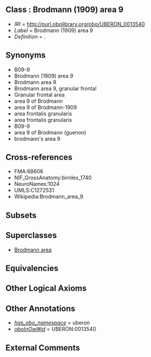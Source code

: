 
## Class : Brodmann (1909) area 9

 * *IRI* = http://purl.obolibrary.org/obo/UBERON_0013540
 * *Label* = Brodmann (1909) area 9
 * *Definition* = .

## Synonyms

 * B09-9
 * Brodmann (1909) area 9
 * Brodmann area 9
 * Brodmann area 9, granular frontal
 * Granular frontal area
 * area 9 of Brodmann
 * area 9 of Brodmann-1909
 * area frontalis granularis
 * area frontalis granularis
 * B09-9
 * area 9 of Brodmann (guenon)
 * brodmann's area 9

## Cross-references

 * FMA:68606
 * NIF_GrossAnatomy:birnlex_1740
 * NeuroNames:1024
 * UMLS:C1272531
 * Wikipedia:Brodmann_area_9

## Subsets


## Superclasses

 * [Brodmann area](../../UBERON/29/UBERON_0013529.md)

## Equivalencies


## Other Logical Axioms


## Other Annotations

 * *[has_obo_namespace](../../ce/oboInOwl#hasOBONamespace.md)* = uberon
 * *[oboInOwl#id](../../id/oboInOwl#id.md)* = UBERON:0013540

## External Comments


